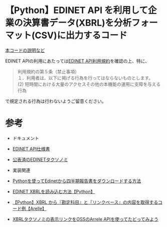 # **【Python】EDINET API を利用して企業の決算書データ(XBRL)を分析フォーマット(CSV)に出力するコード** 

[本コードの説明など](https://cdle.jp/blogs/09e79f64876f)  
  
EDINET APIの利用にあたっては[EDINET API利用規約](https://disclosure.edinet-fsa.go.jp/EKW0EZ0015.html)を確認の上、特に、
> 利用規約の第５条（禁止事項）  
> １．利用者は、以下に掲げる行為を行ってはならないものとします。  
> (2) 短時間における大量のアクセスその他の本機能の運用に支障を与える行為  

で規定される行為は行わないようご留意ください。  


# 参考
*   ドキュメント
 *   [EDINET API仕様書](https://disclosure.edinet-fsa.go.jp/EKW0EZ0015.html)
 *   [公表済のEDINETタクソノミ](https://www.fsa.go.jp/search/index.html)

*   実装関連  
 *   [Pythonを使ってEdinetから四半期報告書をダウンロードする方法](https://qlitre-weblog.com/how-to-get-financial-infomation-using-python/)
 *   [EDINET XBRLを読み込む方法【Python】](https://srbrnote.work/archives/1236)
 *   [【Python】XBRL から『勘定科目』と『リンクベース』の内容を取得するコード例【Arelle】](https://srbrnote.work/archives/5611)
 *   [XBRLタクソノミの表示リンクをOSSのArrele APIを使ってたどってみよう](https://qiita.com/XBRLJapan/items/856cd4504b316f18b8b5)
